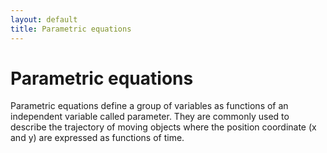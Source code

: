 ```yaml
---
layout: default
title: Parametric equations
---
```


# Parametric equations

Parametric equations define a group of variables as functions of an independent
variable called parameter.
They are commonly used to describe the trajectory of moving objects where the
position coordinate (x and y) are expressed as functions of time.

<div id="sketch-holder">
  <!-- Our sketch will go here! -->
</div>


<script language="javascript" type="text/javascript" src="/js/p5.min.js"></script>
<script language="javascript" type="text/javascript" src="/js/parametric-0.js"></script>
